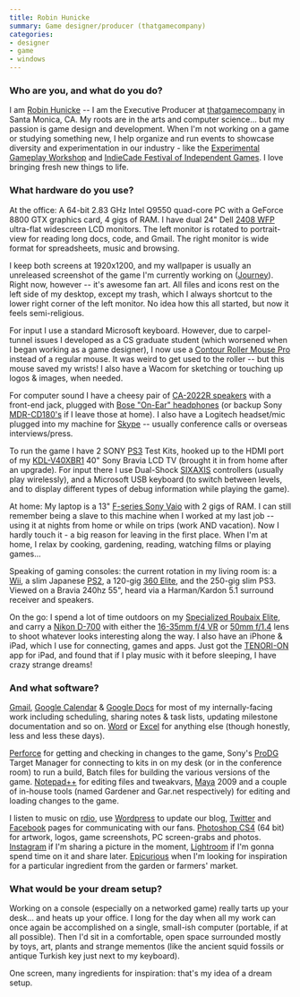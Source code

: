 ```yaml
---
title: Robin Hunicke
summary: Game designer/producer (thatgamecompany)
categories:
- designer
- game
- windows
---
```


### Who are you, and what do you do?

I am [Robin Hunicke](http://en.wikipedia.org/wiki/Robin_Hunicke "Robin's Wikipedia page.") -- I am the Executive Producer at [thatgamecompany](http://thatgamecompany.com/ "Robin's game company.") in Santa Monica, CA. My roots are in the arts and computer science... but my passion is game design and development. When I'm not working on a game or studying something new, I help organize and run events to showcase diversity and experimentation in our industry - like the [Experimental Gameplay Workshop](http://www.experimental-gameplay.org/blog/ "The workshop for game developers to let loose and experiment.") and [IndieCade Festival of Independent Games](http://www.indiecade.com/ "The independent gaming festival."). I love bringing fresh new things to life.

### What hardware do you use?

At the office: A 64-bit 2.83 GHz Intel Q9550 quad-core PC with a GeForce 8800 GTX graphics card, 4 gigs of RAM. I have dual 24" Dell [2408 WFP][ultrasharp-2408wfp] ultra-flat widescreen LCD monitors. The left monitor is rotated to portrait-view for reading long docs, code, and Gmail. The right monitor is wide format for spreadsheets, music and browsing.

I keep both screens at 1920x1200, and my wallpaper is usually an unreleased screenshot of the game I'm currently working on ([Journey][]). Right now, however -- it's awesome fan art. All files and icons rest on the left side of my desktop, except my trash, which I always shortcut to the lower right corner of the left monitor. No idea how this all started, but now it feels semi-religious.

For input I use a standard Microsoft keyboard. However, due to carpel-tunnel issues I developed as a CS graduate student (which worsened when I began working as a game designer), I now use a [Contour Roller Mouse Pro][rollermouse-pro] instead of a regular mouse. It was weird to get used to the roller -- but this mouse saved my wrists! I also have a Wacom for sketching or touching up logos & images, when needed.

For computer sound I have a cheesy pair of [CA-2022R speakers][ca-2022r] with a front-end jack, plugged with [Bose "On-Ear" headphones][on-ear] (or backup Sony [MDR-CD180's][mdr-cd180] if I leave those at home). I also have a Logitech headset/mic plugged into my machine for [Skype][] -- usually conference calls or overseas interviews/press.

To run the game I have 2 SONY [PS3][ps3] Test Kits, hooked up to the HDMI port of my [KDL-V40XBR1][kdl-v40xbr1] 40" Sony Bravia LCD TV (brought it in from home after an upgrade). For input there I use Dual-Shock [SIXAXIS][] controllers (usually play wirelessly), and a Microsoft USB keyboard (to switch between levels, and to display different types of debug information while playing the game).

At home: My laptop is a 13" [F-series Sony Vaio][vaio-f-series] with 2 gigs of RAM. I can still remember being a slave to this machine when I worked at my last job -- using it at nights from home or while on trips (work AND vacation). Now I hardly touch it - a big reason for leaving in the first place. When I'm at home, I relax by cooking, gardening, reading, watching films or playing games...

Speaking of gaming consoles: the current rotation in my living room is: a [Wii][], a slim Japanese [PS2][], a 120-gig [360 Elite][xbox-360], and the 250-gig slim PS3. Viewed on a Bravia 240hz 55", heard via a Harman/Kardon 5.1 surround receiver and speakers.

On the go: I spend a lot of time outdoors on my [Specialized Roubaix Elite][roubaix-elite], and carry a [Nikon D-700][d700] with either the [16-35mm f/4 VR][af-s-nikkor-16-35mm-f4g-ed-vr] or [50mm f/1.4][af-nikkor-50mm-f1.4d] lens to shoot whatever looks interesting along the way. I also have an iPhone & iPad, which I use for connecting, games and apps. Just got the [TENORI-ON][tenori-on-ios] app for iPad, and found that if I play music with it before sleeping, I have crazy strange dreams!

### And what software?

[Gmail][], [Google Calendar][google-calendar] & [Google Docs][google-docs] for most of my internally-facing work including scheduling, sharing notes & task lists, updating milestone documentation and so on. [Word][] or [Excel][] for anything else (though honestly, less and less these days).

[Perforce][] for getting and checking in changes to the game, Sony's [ProDG][] Target Manager for connecting to kits in on my desk (or in the conference room) to run a build, Batch files for building the various versions of the game. [Notepad++][notepad-plusplus] for editing files and tweakvars, [Maya][] 2009 and a couple of in-house tools (named Gardener and Gar.net respectively) for editing and loading changes to the game.

I listen to music on [rdio][], use [Wordpress][] to update our blog, [Twitter][] and [Facebook][] pages for communicating with our fans. [Photoshop CS4][photoshop] (64 bit) for artwork, logos, game screenshots, PC screen-grabs and photos. [Instagram][instagram-ios] if I'm sharing a picture in the moment, [Lightroom][] if I'm gonna spend time on it and share later. [Epicurious][] when I'm looking for inspiration for a particular ingredient from the garden or farmers' market.

### What would be your dream setup?

Working on a console (especially on a networked game) really tarts up your desk... and heats up your office. I long for the day when all my work can once again be accomplished on a single, small-ish computer (portable, if at all possible). Then I'd sit in a comfortable, open space surrounded mostly by toys, art, plants and strange mementos (like the ancient squid fossils or antique Turkish key just next to my keyboard).

One screen, many ingredients for inspiration: that's my idea of a dream setup.

[af-nikkor-50mm-f1.4d]: https://www.nikonusa.com/en/Nikon-Products/Product/Camera-Lenses/1902/AF-NIKKOR-50mm-f%252F1.4D.html "A camera lens."
[af-s-nikkor-16-35mm-f4g-ed-vr]: https://www.nikonusa.com/en/Nikon-Products/Product/Camera-Lenses/2182/AF-S-NIKKOR-16-35mm-f%252F4G-ED-VR.html "A DSLR lens."
[ca-2022r]: https://www.amazon.com/Cyber-Acoustics-CA-2022-Computer-Speakers/dp/B00006B9W3 "2.0 computer speakers."
[d700]: https://www.nikonusa.com/en/Nikon-Products/Product-Archive/Digital-SLR-Cameras/25444/D700.html "A 12.1 megapixel DSLR."
[epicurious]: https://www.epicurious.com/ "A cooking website."
[excel]: https://products.office.com/en-us/excel "A spreadsheet application."
[facebook]: https://www.facebook.com/ "A social networking site."
[gmail]: https://mail.google.com/mail/ "Web-based email."
[google-calendar]: https://en.wikipedia.org/wiki/Google_Calendar "A web-based calendar client."
[google-docs]: https://en.wikipedia.org/wiki/Google_Docs "A web-based office suite."
[instagram-ios]: https://itunes.apple.com/us/app/instagram/id389801252 "A photo taking/sharing app."
[journey]: http://thatgamecompany.com/games/journey/ "A PS3 adventure game (currently in development)."
[kdl-v40xbr1]: https://www.amazon.com/Sony-KDL-V40XBR1-BRAVIA-XBR-Television/dp/B000BD54J8 "A 40 inch LCD screen."
[lightroom]: https://www.adobe.com/products/photoshop-lightroom.html "Photo management and editing software."
[maya]: https://www.autodesk.com/products/maya/overview "3D animation software."
[mdr-cd180]: https://www.amazon.com/Sony-MDR-CD180-Headphones-Discontinued-Manufacturer/dp/B00005N6KF "A pair of headphones."
[notepad-plusplus]: https://notepad-plus-plus.org/ "A free text/code editor for Windows."
[on-ear]: https://en.wikipedia.org/wiki/Previous_Bose_headphones#On-Ear_headphones "A pair of headphones."
[perforce]: https://www.perforce.com/ "A software configuration and deploy suite."
[photoshop]: https://www.adobe.com/products/photoshop.html "A bitmap image editor."
[prodg]: https://en.wikipedia.org/wiki/ProDG_(software) "A suite of tools for developing and testing PS3 games."
[ps2]: https://en.wikipedia.org/wiki/PS_2 "A gaming console."
[ps3]: http://us.playstation.com/PS3/ "A shiny gaming console from Sony."
[rdio]: http://www.rdio.com/home/en-us/ "A music streaming service."
[rollermouse-pro]: https://www.amazon.com/Mouse-Roller-Pro-Black/dp/B000AQSBC8 "A roller-based mousing system."
[roubaix-elite]: http://www.specialized.com/us/en/bc/SBCBkModel.jsp?spid=39265 "A bicycle."
[sixaxis]: https://en.wikipedia.org/wiki/Sixaxis "A PS3 game controller."
[skype]: https://www.skype.com/en/ "Voice and video chat software."
[tenori-on-ios]: https://uk.yamaha.com/en/products/musical-instruments/entertainment/tenori-on/tnr-i/?mode=model "An app version of the unique musical instrument."
[twitter]: https://twitter.com/ "An online micro-blogging platform."
[ultrasharp-2408wfp]: https://www.amazon.com/Dell-UltraSharp-2408WFP-24-inch-monitor/dp/B002JNM4FK "A 24 inch LCD screen."
[vaio-f-series]: https://www.cnet.com/products/sony-vaio-f/ "A 16 inch PC laptop."
[wii]: https://www.nintendo.com/wii "A unique gaming console."
[word]: https://products.office.com/en-us/word "A document editor."
[wordpress]: https://wordpress.com/ "Weblog publishing software."
[xbox-360]: http://www.xbox.com:80/en-US/Xbox360 "A gaming console."
